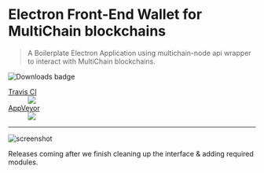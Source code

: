# Electron Front-End Wallet for MultiChain blockchains

>  A Boilerplate Electron Application using multichain-node api wrapper to interact with MultiChain blockchains.
>   

![Downloads badge](https://badged.co/Unibitlabs/electron-multichain-framework)

<dl><a href="https://travis-ci.org/unibitlabs/electron-multichain-framework/branches">
  <dt>Travis CI</dt></a>
  <dd><img src="https://travis-ci.org/unibitlabs/electron-multichain-framework.svg?branch=master"></dd>
  <a href="https://ci.appveyor.com/project/Roy/electron-multichain-framework">
    <dt>AppVeyor</dt></a>
  <dd><img src="https://ci.appveyor.com/api/projects/status/c0ktjf99cqm19f3m?svg=true"></dd>
</dl>

***

![screenshot](https://image.ibb.co/dfZUF7/demo_mc.png "Screenshot")

Releases coming after we finish cleaning up the interface & adding required modules.
